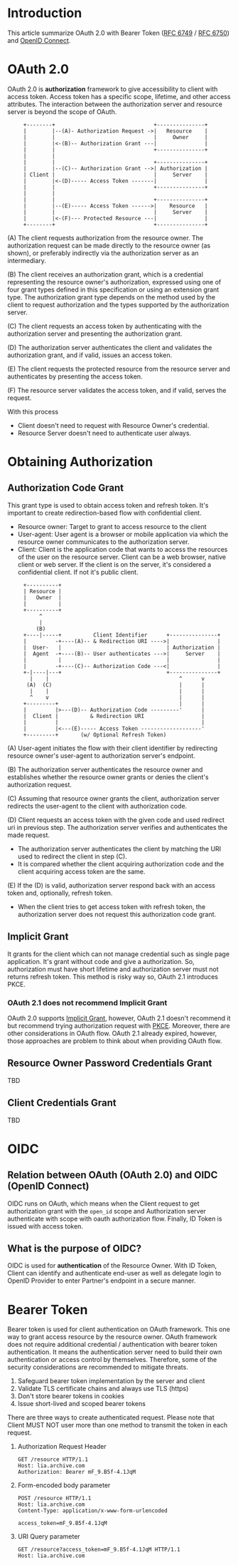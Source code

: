 # Introduction

This article summarize OAuth 2.0 with Bearer Token ([RFC 6749](https://datatracker.ietf.org/doc/html/rfc6749) /
[RFC 6750](https://datatracker.ietf.org/doc/html/rfc6750)) and [OpenID Connect](https://openid.net/).

# OAuth 2.0

OAuth 2.0 is **authorization** framework to give accessibility to client with access token. Access token has a
specific scope, lifetime, and other access attributes. The interaction between the authorization server and
resource server is beyond the scope of OAuth.

```
     +--------+                               +---------------+
     |        |--(A)- Authorization Request ->|   Resource    |
     |        |                               |     Owner     |
     |        |<-(B)-- Authorization Grant ---|               |
     |        |                               +---------------+
     |        |
     |        |                               +---------------+
     |        |--(C)-- Authorization Grant -->| Authorization |
     | Client |                               |     Server    |
     |        |<-(D)----- Access Token -------|               |
     |        |                               +---------------+
     |        |
     |        |                               +---------------+
     |        |--(E)----- Access Token ------>|    Resource   |
     |        |                               |     Server    |
     |        |<-(F)--- Protected Resource ---|               |
     +--------+                               +---------------+
```

(A)  The client requests authorization from the resource owner. The
authorization request can be made directly to the resource owner
(as shown), or preferably indirectly via the authorization
server as an intermediary.

(B)  The client receives an authorization grant, which is a
credential representing the resource owner's authorization,
expressed using one of four grant types defined in this
specification or using an extension grant type. The
authorization grant type depends on the method used by the
client to request authorization and the types supported by the
authorization server.

(C)  The client requests an access token by authenticating with the
authorization server and presenting the authorization grant.

(D)  The authorization server authenticates the client and validates
the authorization grant, and if valid, issues an access token.

(E)  The client requests the protected resource from the resource
server and authenticates by presenting the access token.

(F)  The resource server validates the access token, and if valid,
serves the request.

With this process

* Client doesn't need to request with Resource Owner's credential.
* Resource Server doesn't need to authenticate user always.

# Obtaining Authorization

## Authorization Code Grant

This grant type is used to obtain access token and refresh token. It's important to create redirection-based
flow with confidential client.

* Resource owner: Target to grant to access resource to the client
* User-agent: User agent is a browser or mobile application via which the resource owner communicates to the
  authorization server.
* Client: Client is the application code that wants to access the resources of the user on the resource server.
  Client can be a web browser, native client or web server. If the client is on the server, it's considered a
  confidential client. If not it's public client.

```
     +----------+
     | Resource |
     |   Owner  |
     |          |
     +----------+
          ^
          |
         (B)
     +----|-----+          Client Identifier      +---------------+
     |         -+----(A)-- & Redirection URI ---->|               |
     |  User-   |                                 | Authorization |
     |  Agent  -+----(B)-- User authenticates --->|     Server    |
     |          |                                 |               |
     |         -+----(C)-- Authorization Code ---<|               |
     +-|----|---+                                 +---------------+
       |    |                                         ^      v
      (A)  (C)                                        |      |
       |    |                                         |      |
       ^    v                                         |      |
     +---------+                                      |      |
     |         |>---(D)-- Authorization Code ---------'      |
     |  Client |          & Redirection URI                  |
     |         |                                             |
     |         |<---(E)----- Access Token -------------------'
     +---------+       (w/ Optional Refresh Token)
```

(A) User-agent initiates the flow with their client identifier by redirecting resource owner's user-agent to
authorization server's endpoint.

(B) The authorization server authenticates the resource owner and establishes whether the resource owner grants
or denies the client's authorization request.

(C) Assuming that resource owner grants the client, authorization server redirects the user-agent to the client
with authorization code.

(D) Client requests an access token with the given code and used redirect uri in previous step. The
authorization server verifies and authenticates the made request.

* The authorization server authenticates the client by matching the URI used to redirect the client in
  step (C).
* It is compared whether the client acquiring authorization code and the client acquiring access token are the
  same.

(E) If the (D) is valid, authorization server respond back with an access token and, optionally, refresh token.

* When the client tries to get access token with refresh token, the authorization server does not request
  this authorization code grant.

## Implicit Grant

It grants for the client which can not manage credential such as single page application. It's grant without
code and give a authorization. So, authorization must have short lifetime and authorization server must not
returns refresh token. This method is risky way so, OAuth 2.1 introduces PKCE.

### OAuth 2.1 does not recommend Implicit Grant

OAuth 2.0 supports [Implicit Grant](https://datatracker.ietf.org/doc/html/rfc6749#section-1.3.2), however, OAuth
2.1 doesn't recommend it but recommend trying authorization request
with [PKCE](https://datatracker.ietf.org/doc/html/draft-ietf-oauth-v2-1-01#oauth-2-0-differences). Moreover,
there are other considerations in OAuth flow. OAuth 2.1
already expired, however, those approaches are problem to think about when providing OAuth flow.

## Resource Owner Password Credentials Grant

TBD

## Client Credentials Grant

TBD

# OIDC

## Relation between OAuth (OAuth 2.0) and OIDC (OpenID Connect)

OIDC runs on OAuth, which means when the Client request to get authorization grant with the `open_id` scope and
Authorization server authenticate with scope with oauth authorization flow. Finally, ID Token is issued with
access token.

## What is the purpose of OIDC?

OIDC is used for **authentication** of the Resource Owner. With ID Token, Client can identify and authenticate
end-user as well as delegate login to OpenID Provider to enter Partner's endpoint in a secure manner.

# Bearer Token

Bearer token is used for client authentication on OAuth framework. This one way to grant access resource by the
resource owner. OAuth framework does not require additional credential / authentication with bearer token
authentication. It means the authentication server need to build their own authentication or access control by
themselves. Therefore, some of the security considerations are recommended to mitigate threats.

1. Safeguard bearer token implementation by the server and client
2. Validate TLS certificate chains and always use TLS (https)
3. Don't store bearer tokens in cookies
4. Issue short-lived and scoped bearer tokens

There are three ways to create authenticated request. Please note that Client MUST NOT user more than one method
to transmit the token in each request.

1. Authorization Request Header
   ```http request
   GET /resource HTTP/1.1
   Host: lia.archive.com
   Authorization: Bearer mF_9.B5f-4.1JqM
   ```
2. Form-encoded body parameter
   ```http request
   POST /resource HTTP/1.1
   Host: lia.archive.com
   Content-Type: application/x-www-form-urlencoded
   
   access_token=mF_9.B5f-4.1JqM
   ```
3. URI Query parameter
   ```http request
   GET /resource?access_token=mF_9.B5f-4.1JqM HTTP/1.1
   Host: lia.archive.com
   ```
